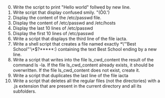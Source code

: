 0. Write the script to print "Hello world" follwed by new line.
1. Write script that display confused smily. "(Ô0.')
3. Display the content of the /etc/passwd file.
4. Display the content of /etc/passwd and /etc/hosts
5. Display the last 10 lines of /etc/passwd
6. Display the first 10 lines of /etc/passwd
7. Write a script that displays the third line of the file iacta.
6. Write a shell script that creates a file named exactly \*\\'"Best School"\'\\*$\?\*\*\*\*\*:) containing the text Best School ending by a new line.
7. Write a script that writes into the file ls_cwd_content the result of the command ls -la. If the file ls_cwd_content already exists, it should be overwritten. If the file ls_cwd_content does not exist, create it.
8. Write a script that duplicates the last line of the file iacta
9. Write a script that deletes all the regular files (not the directories) with a .js extension that are present in the current directory and all its subfolders.
